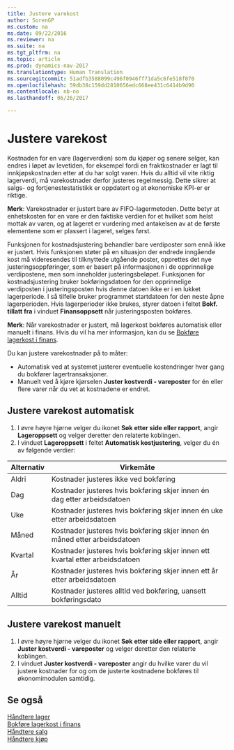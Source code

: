 ```yaml
---
title: Justere varekost
author: SorenGP
ms.custom: na
ms.date: 09/22/2016
ms.reviewer: na
ms.suite: na
ms.tgt_pltfrm: na
ms.topic: article
ms.prod: dynamics-nav-2017
ms.translationtype: Human Translation
ms.sourcegitcommit: 51adfb3588099c496f0946ff71da5c6fe518f070
ms.openlocfilehash: 59db38c159dd2810656edc668ee431c6414b9d90
ms.contentlocale: nb-no
ms.lasthandoff: 06/26/2017

---
```


# <a name="how-to-adjust-item-costs"></a>Justere varekost   
Kostnaden for en vare (lagerverdien) som du kjøper og senere selger, kan endres i løpet av levetiden, for eksempel fordi en fraktkostnader er lagt til innkjøpskostnaden etter at du har solgt varen. Hvis du alltid vil vite riktig lagerverdi, må varekostnader derfor justeres regelmessig.
Dette sikrer at salgs- og fortjenestestatistikk er oppdatert og at økonomiske KPI-er er riktige.

**Merk**: Varekostnader er justert bare av FIFO-lagermetoden. Dette betyr at enhetskosten for en vare er den faktiske verdien for et hvilket som helst mottak av varen, og at lageret er vurdering med antakelsen av at de første elementene som er plassert i lageret, selges først.

Funksjonen for kostnadsjustering behandler bare verdiposter som ennå ikke er justert. Hvis funksjonen støter på en situasjon der endrede inngående kost må videresendes til tilknyttede utgående poster, opprettes det nye justeringsoppføringer, som er basert på informasjonen i de opprinnelige verdipostene, men som inneholder justeringsbeløpet. Funksjonen for kostnadsjustering bruker bokføringsdatoen for den opprinnelige verdiposten i justeringsposten hvis denne datoen ikke er i en lukket lagerperiode. I så tilfelle bruker programmet startdatoen for den neste åpne lagerperioden. Hvis lagerperioder ikke brukes, styrer datoen i feltet **Bokf. tillatt fra** i vinduet **Finansoppsett** når justeringsposten bokføres.

**Merk**: Når varekostnader er justert, må lagerkost bokføres automatisk eller manuelt i finans. Hvis du vil ha mer informasjon, kan du se [Bokføre lagerkost i finans](inventory-how-post-inventory-cost-gl.md).

Du kan justere varekostnader på to måter:
 - Automatisk ved at systemet justerer eventuelle kostendringer hver gang du bokfører lagertransaksjoner.
 - Manuelt ved å kjøre kjørselen **Juster kostverdi - vareposter** for én eller flere varer når du vet at kostnadene er endret.  

## <a name="to-adjust-item-costs-automatically"></a>Justere varekost automatisk
1. I øvre høyre hjørne velger du ikonet **Søk etter side eller rapport**, angir **Lageroppsett** og velger deretter den relaterte koblingen.
2. I vinduet **Lageroppsett** i feltet **Automatisk kostjustering**, velger du én av følgende verdier:

|Alternativ |Virkemåte |
|-------|---------|
|Aldri|Kostnader justeres ikke ved bokføring|
|Dag|Kostnader justeres hvis bokføring skjer innen én dag etter arbeidsdatoen|
|Uke|Kostnader justeres hvis bokføring skjer innen én uke etter arbeidsdatoen|
|Måned|Kostnader justeres hvis bokføring skjer innen én måned etter arbeidsdatoen|
|Kvartal|Kostnader justeres hvis bokføring skjer innen ett kvartal etter arbeidsdatoen|
|År|Kostnader justeres hvis bokføring skjer innen ett år etter arbeidsdatoen|
|Alltid|Kostnader justeres alltid ved bokføring, uansett bokføringsdato|

## <a name="to-adjust-item-costs-manually"></a>Justere varekost manuelt
1. I øvre høyre hjørne velger du ikonet **Søk etter side eller rapport**, angir **Juster kostverdi - vareposter** og velger deretter den relaterte koblingen.
2. I vinduet **Juster kostverdi - vareposter** angir du hvilke varer du vil justere kostnader for og om de justerte kostnadene bokføres til økonomimodulen samtidig.

## <a name="see-also"></a>Se også
[Håndtere lager](inventory-manage-inventory.md)  
[Bokføre lagerkost i finans](inventory-how-post-inventory-cost-gl.md)  
[Håndtere salg](sales-manage-sales.md)  
[Håndtere kjøp](purchasing-manage-purchasing.md)

